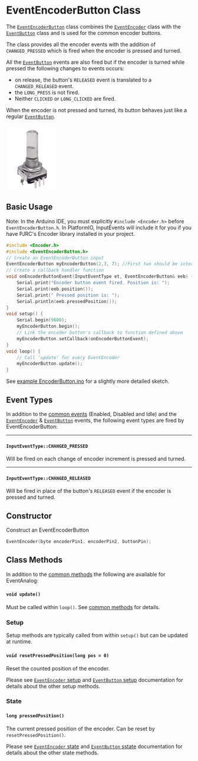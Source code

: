 # EventEncoderButton Class

The [`EventEncoderButton`](EventEncoderButton.md) class combines the [`EventEncoder`](EventEncoder.md) class with the [`EventButton`](EventButton.md) class and  is used for the common encoder buttons.


The class provides all the encoder events with the addition of `CHANGED_PRESSED` which is fired when the encoder is pressed and turned. 

All the [`EventButton`](EventButton.md) events are also fired but if the encoder is turned while pressed the following changes to events occurs:

- on release, the button's `RELEASED` event is translated to a `CHANGED_RELEASED` event.
- the `LONG_PRESS` is not fired.
- Neither `CLICKED` or `LONG_CLICKED` are fired.

When the encoder is not pressed and turned, its button behaves just like a regular [`EventButton`](EventButton.md).



![button](../images/encoder-button.png)


## Basic Usage

Note: In the Arduino IDE, you must explicitly `#include <Encoder.h>` before `EventEncoderButton.h`. In PlatformIO, InputEvents will include it for you if you have PJRC's Encoder library installed in your project.

```cpp
#include <Encoder.h>
#include <EventEncoderButton.h>
// Create an EventEncoderButton input
EventEncoderButton myEncoderButton(2,3, 7); //First two should be interrupt pins
// Create a callback handler function
void onEncoderButtonEvent(InputEventType et, EventEncoderButton& eeb) {
    Serial.print("Encoder button event fired. Position is: ");
    Serial.print(eeb.position());
    Serial.print(" Pressed position is: ");
    Serial.println(eeb.pressedPosition());
}
void setup() {
    Serial.begin(9600);
    myEncoderButton.begin();
    // Link the encoder button's callback to function defined above
    myEncoderButton.setCallback(onEncoderButtonEvent);
}
void loop() {
    // Call 'update' for every EventEncoder
    myEncoderButton.update();
}
```

See [example EncoderButton.ino](../examples/EncoderButton/EncoderButton.ino) for a slightly more detailed sketch.


## Event Types

In addition to the [common events](Common.md#common-events) (Enabled, Disabled and Idle) and the [`EventEncoder`](EventEncoder.md) & [`EventButton`](EventButton.md) events, the following event types are fired by EventEncoderButton:


----

#### `InputEventType::CHANGED_PRESSED` 
Will be fired on each change of encoder increment is pressed and turned.

----

#### `InputEventType::CHANGED_RELEASED` 
Will be fired in place of the button's `RELEASED` event if the encoder is pressed and turned.


## Constructor

Construct an EventEncoderButton
```cpp
EventEncoder(byte encoderPin1, encoderPin2, buttonPin);
```

## Class Methods

In addition to the [common methods](Common.md#common-methods) the following are available for EventAnalog:

#### `void update()`

Must be called within `loop()`. See [common methods](Common.md#void-update) for details.


### Setup

Setup methods are typically called from within `setup()` but can be updated at runtime.

#### `void resetPressedPosition(long pos = 0)`
Reset the counted position of the encoder. 

Please see [`EventEncoder` setup](EventEncoder.md#setup) and [`EventButton` setup](EventButton.md#setup) documentation for details about the other setup methods.

### State

#### `long pressedPosition()`
The current pressed position of the encoder. Can be reset by `resetPressedPosition()`.


Please see [`EventEncoder` state](EventEncoder.md#setup) and [`EventButton` sstate](EventButton.md#setup) documentation for details about the other state methods.



